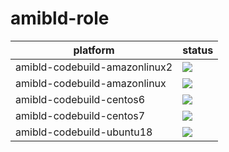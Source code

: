 # amibld-role




| platform | status |
|--------------|--------|
| amibld-codebuild-amazonlinux2 | ![](https://codebuild.us-east-1.amazonaws.com/badges?uuid=eyJlbmNyeXB0ZWREYXRhIjoiNktGMUVLNHAwZkRtSDBvdkZMMHB3emE3d3VCN0R5eW80UG9zajZnZWY2N0lmd2lnd1FTOWZWUmdsUjZFMEdZTFNRWVdaMkNmQWdnOEVvejFkNVNRRlRZPSIsIml2UGFyYW1ldGVyU3BlYyI6Imxjbi9DMDBIbXdacDJyYVEiLCJtYXRlcmlhbFNldFNlcmlhbCI6MX0%3D&branch=master)
| amibld-codebuild-amazonlinux | ![](https://codebuild.us-east-1.amazonaws.com/badges?uuid=eyJlbmNyeXB0ZWREYXRhIjoicGpTUkNZcUlpY0Q0RFoxWlUxUzZmQ1l4WmNlQ2hUMkZ1VEVsVE1sSTI3NGVicUpvb2JBcjV3bi85OEZoTk52ZGpGRmtpWnVZdlNYd0lrZnlqSEVpNm5vPSIsIml2UGFyYW1ldGVyU3BlYyI6IlIxMVVHSWljT1YwUDNhRzIiLCJtYXRlcmlhbFNldFNlcmlhbCI6MX0%3D&branch=master)
| amibld-codebuild-centos6 | ![](https://codebuild.us-east-1.amazonaws.com/badges?uuid=eyJlbmNyeXB0ZWREYXRhIjoib2tDd0ZhTDFuR0tqWlJhVlJiOFpPc2pweklkbFB2SnBKc0psVmhRaWE5VkhTaFZ0TVF5MUgrSU96YTZHZC92eWg5ZDBFRDFhdUpYejkxbVNqT25OTEVJPSIsIml2UGFyYW1ldGVyU3BlYyI6IlhvRDJSUFhheGdGSUtqZHkiLCJtYXRlcmlhbFNldFNlcmlhbCI6MX0%3D&branch=master)
| amibld-codebuild-centos7 | ![](https://codebuild.us-east-1.amazonaws.com/badges?uuid=eyJlbmNyeXB0ZWREYXRhIjoiVE8wcmtCQUpDSzQxUjRseUZRQmlEc1RWaG5LWGovWUsyM1RvWi9XMEZHaGIvcmNIcDhER2k3NDhCMlJ5ZW5DdlNKcllhUXJSaWdoM3h1Y05HRkU0VWdJPSIsIml2UGFyYW1ldGVyU3BlYyI6ImlPbXkzT1E2RlZYeVoycFciLCJtYXRlcmlhbFNldFNlcmlhbCI6MX0%3D&branch=master)
| amibld-codebuild-ubuntu18 | ![](https://codebuild.us-east-1.amazonaws.com/badges?uuid=eyJlbmNyeXB0ZWREYXRhIjoiY0xybGVDTzNGejY0cEhtQjMrdGJRS0dvY2YrZWhiYlNET3hrUmFOQnJDUkRTYUhtckVDWnQ5T0hvamRqYmZWUkJ4bU5yK3VQWnh1clh4My9SNzlqOE1vPSIsIml2UGFyYW1ldGVyU3BlYyI6InhEY2VzNG5xalJrZ0o0VW8iLCJtYXRlcmlhbFNldFNlcmlhbCI6MX0%3D&branch=master)


